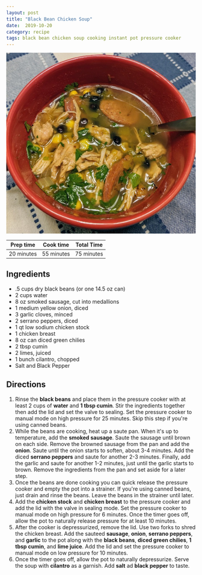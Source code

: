 ```yaml
---
layout: post
title: "Black Bean Chicken Soup"
date:  2019-10-20
category: recipe
tags: black bean chicken soup cooking instant pot pressure cooker
---
```


[![Black Bean Chicken Soup in a bowl][Soup]](/images/2019-10-20_black_bean_chicken_soup_large.jpg)

| Prep time  | Cook time  | Total Time |
|------------|------------|------------|
| 20 minutes | 55 minutes | 75 minutes |

Ingredients
-----------

- .5 cups dry black beans (or one 14.5 oz can)
- 2 cups water
- 8 oz smoked sausage, cut into medallions
- 1 medium yellow onion, diced
- 3 garlic cloves, minced
- 2 serrano peppers, diced
- 1 qt low sodium chicken stock
- 1 chicken breast
- 8 oz can diced green chilies
- 2 tbsp cumin
- 2 limes, juiced
- 1 bunch cilantro, chopped
- Salt and Black Pepper

Directions
----------

1. Rinse the **black beans** and place them in the pressure cooker with at least 2 cups of **water** and **1 tbsp cumin**.  Stir the ingredients together then add the lid and set the valve to sealing.  Set the pressure cooker to manual mode on high pressure for 25 minutes.  Skip this step if you're using canned beans.
2. While the beans are cooking, heat up a saute pan.  When it's up to temperature, add the **smoked sausage**.  Saute the sausage until brown on each side.  Remove the browned sausage from the pan and add the **onion**.  Saute until the onion starts to soften, about 3-4 minutes.  Add the diced **serrano peppers** and saute for another 2-3 minutes.  Finally, add the garlic and saute for another 1-2 minutes, just until the garlic starts to brown.  Remove the ingredients from the pan and set aside for a later step.
3. Once the beans are done cooking you can quick release the pressure cooker and empty the pot into a strainer.  If you're using canned beans, just drain and rinse the beans.  Leave the beans in the strainer until later.
4. Add the **chicken stock** and **chicken breast** to the pressure cooker and add the lid with the valve in sealing mode.  Set the pressure cooker to manual mode on high pressure for 6 minutes.  Once the timer goes off, allow the pot to naturally release pressure for at least 10 minutes.
5. After the cooker is depressurized, remove the lid.  Use two forks to shred the chicken breast.  Add the sauteed **sausage**, **onion**, **serrano peppers**, and **garlic** to the pot along with the **black beans**, **diced green chilies**, **1 tbsp cumin**, and **lime juice**.  Add the lid and set the pressure cooker to manual mode on low pressure for 10 minutes.
6. Once the timer goes off, allow the pot to naturally depressurize.  Serve the soup with **cilantro** as a garnish.  Add **salt** ad **black pepper** to taste.

[Soup]: /images/2019-10-20_black_bean_chicken_soup_small.jpg "Click for larger view"
